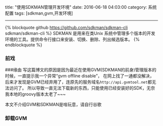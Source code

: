 title: "使用SDKMAN管理开发环境"
date: 2016-06-18 04:03:00
category: 系统配置
tags: [sdkman,gvm,开发环境]

---

{% blockquote github https://github.com/sdkman/sdkman-cli sdkman/sdkman-cli %}
SDKMAN 是用来在类Unix 系统中管理多个版本的开发环境的工具。提供命令行接口来安装、切换、删除、列出候选版本。
{% endblockquote %}

### 前戏
###缘由
写这篇博文的原因是因为最近在使用GVM(SDKMAN的前身)管理版本的时候，一直提示我一个异常“gvm offline disable”，
在网上找了一通都没解决，后来才发现是GVM已经弃用了，连原先的服务域名`http://api.gvmtool.net`都无法访问了。
所以导致一直无法下载新的东西，只能使用已经安装好的SDK，无奈我本地的groovy版本太老了~~~

本文不介绍GVM和SDKMAN是啥玩意，请自行谷歌

### 卸载GVM



